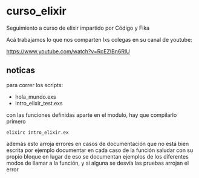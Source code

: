 # curso_elixir
Seguimiento a curso de elixir impartido por Código y Fika

Acá trabajamos lo que nos comparten lxs colegas en su canal de youtube:

https://www.youtube.com/watch?v=RcEZlBn6RlU

## noticas

para correr los scripts:
- hola_mundo.exs
- intro_elixir_test.exs

con las funciones definidas aparte en el modulo, hay que compilarlo primero

    elixirc intro_elixir.ex

además esto arroja errores en casos de documentación que no está bien escrita
por ejemplo documentar en cada caso de la función saludar con su propio bloque
en lugar de eso se documentan ejemplos de los diferentes modos de llamar a la
función, y si alguna se desvía las pruebas arrojan el error
